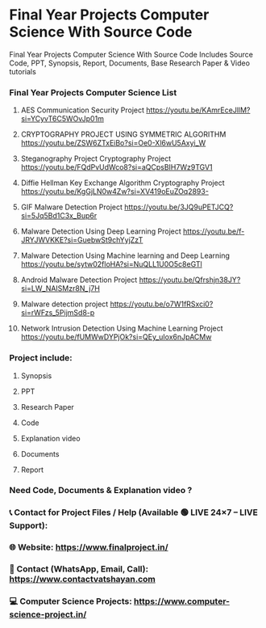 # Final Year Projects Computer Science With Source Code
Final Year Projects Computer Science With Source Code Includes Source Code, PPT, Synopsis, Report, Documents, Base Research Paper &amp; Video tutorials

### Final Year Projects Computer Science List

1. AES Communication Security Project	https://youtu.be/KAmrEceJllM?si=YCyvT6C5WOvJp01m

2. CRYPTOGRAPHY PROJECT USING SYMMETRIC ALGORITHM	https://youtu.be/ZSW6ZTxEiBo?si=Oe0-Xl6wU5Axyi_W

3. Steganography Project Cryptography Project	https://youtu.be/FQdPvUdWco8?si=aQCpsBIH7Wz9TGV1

4. Diffie Hellman Key Exchange Algorithm Cryptography Project	https://youtu.be/KgGjLN0w4Zw?si=XV419oEuZOq2893-

5. GIF Malware Detection Project	https://youtu.be/3JQ9uPETJCQ?si=5Jq5Bd1C3x_Bup6r

6. Malware Detection Using Deep Learning Project	https://youtu.be/f-JRYJWVKKE?si=GuebwSt9chYyjZzT

7. Malware Detection Using Machine learning and Deep Learning	https://youtu.be/sytw02floHA?si=NuQLL1U0O5c8eGTl

8. Android Malware Detection Project	https://youtu.be/Qfrshjn38JY?si=LW_NAISMzr8N_j7H

9. Malware detection project	https://youtu.be/o7W1fRSxci0?si=rWFzs_5PijmSd8-p

10. Network Intrusion Detection Using Machine Learning Project	https://youtu.be/fUMWwDYPjOk?si=QEy_uIox6nJpACMw

### Project include: 

1. Synopsis

2. PPT

3. Research Paper


4. Code

5. Explanation video

6. Documents

7. Report


### Need Code, Documents & Explanation video ? 

### 📞 Contact for Project Files / Help (Available 🟢 LIVE 24×7 – LIVE Support):

### 🌐 Website: https://www.finalproject.in/

### 📲 Contact (WhatsApp, Email, Call): https://www.contactvatshayan.com

### 💻 Computer Science Projects: https://www.computer-science-project.in/

